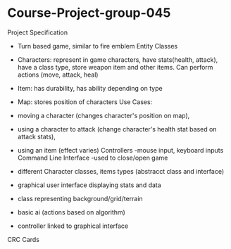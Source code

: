 # Course-Project-group-045

Project Specification
- Turn based game, similar to fire emblem
Entity Classes
- Characters: represent in game characters, have stats(health, attack), have a class type, store weapon item and other items. Can perform actions (move, attack, heal)
- Item: has durability, has ability depending on type
- Map: stores position of characters
Use Cases:
- moving a character (changes character's position on map),
- using a character to attack (change character's health stat based on attack stats), 
- using an item (effect varies)
Controllers
-mouse input, keyboard inputs
Command Line Interface
-used to close/open game
  
- different Character classes, items types (abstracct class and interface)
- graphical user interface displaying stats and data
- class representing background/grid/terrain
- basic ai (actions based on algorithm)
- controller linked to graphical interface





CRC Cards
